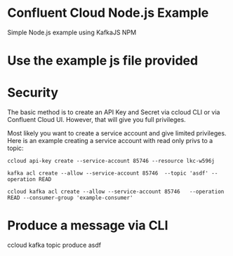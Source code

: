 # Confluent Cloud Node.js Example
Simple Node.js example using KafkaJS NPM

# Use the example js file provided

# Security 

The basic method is to create an API Key and Secret via ccloud CLI or via Confluent Cloud UI. However, that will give you full privileges.

Most likely you want to create a service account and give limited privileges. Here is an example creating a service account with read only privs to a topic:

```ccloud api-key create --service-account 85746 --resource lkc-w596j```

```kafka acl create --allow --service-account 85746  --topic 'asdf' --operation READ```

```ccloud kafka acl create --allow --service-account 85746   --operation READ --consumer-group 'example-consumer'```

# Produce a message via CLI

ccloud kafka topic produce asdf
